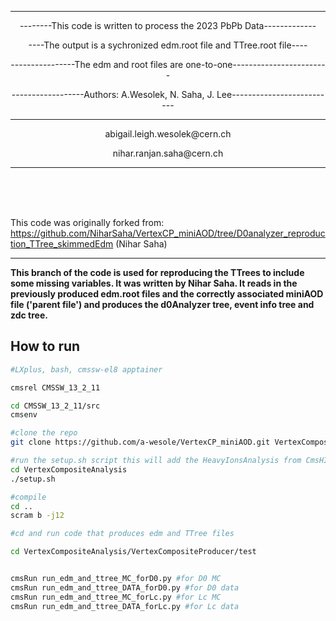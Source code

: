 ---------------------------------------------------------------------------------------------------------------
<p align="center"> --------This code is written to process the 2023 PbPb Data-------------</p>
<p align="center"> ----The output is a sychronized edm.root file and TTree.root file----</p>
<p align="center"> ----------------The edm and root files are one-to-one------------------------</p>
<p align="center"> ------------------Authors: A.Wesolek, N. Saha, J. Lee-------------------------- </p>

 ---------------------------------------------------------------------------------------------------------------- 
<p align="center"> abigail.leigh.wesolek@cern.ch </p>
<p align="center"> nihar.ranjan.saha@cern.ch </p>

----------------------------------------------------------------------------------------------------------------
  

  <br>
 <br>
 <br>
 
This code was originally forked from:
https://github.com/NiharSaha/VertexCP_miniAOD/tree/D0analyzer_reproduction_TTree_skimmedEdm (Nihar Saha)

-----------------------------------------------------------
**This branch of the code is used for reproducing the TTrees to include some missing variables. It was written by Nihar Saha. 
  It reads in the previously produced edm.root files and the correctly associated miniAOD file ('parent file') and produces the d0Analyzer tree, event info tree and zdc tree.**



## How to run

```bash 
#LXplus, bash, cmssw-el8 apptainer

cmsrel CMSSW_13_2_11

cd CMSSW_13_2_11/src
cmsenv

#clone the repo
git clone https://github.com/a-wesole/VertexCP_miniAOD.git VertexCompositeAnalysis

#run the setup.sh script this will add the HeavyIonsAnalysis from CmsHI github that is needed for centrality 
cd VertexCompositeAnalysis
./setup.sh

#compile
cd ..
scram b -j12

#cd and run code that produces edm and TTree files 

cd VertexCompositeAnalysis/VertexCompositeProducer/test


cmsRun run_edm_and_ttree_MC_forD0.py #for D0 MC
cmsRun run_edm_and_ttree_DATA_forD0.py #for D0 data
cmsRun run_edm_and_ttree_MC_forLc.py #for Lc MC
cmsRun run_edm_and_ttree_DATA_forLc.py #for Lc data



```

